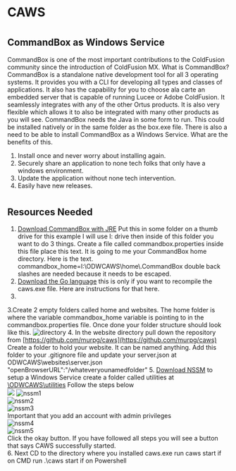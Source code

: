 # CAWS

#
## CommandBox as Windows Service

CommandBox is one of the most important contributions to the ColdFusion community since the introduction of ColdFusion MX. What is CommandBox? CommandBox is a standalone native development tool for all 3 operating systems. It provides you with a CLI for developing all types and classes of applications. It also has the capability for you to choose ala carte an embedded server that is capable of running Lucee or Adobe ColdFusion. It seamlessly integrates with any of the other Ortus products.  It is also very flexible which allows it to also be integrated with many other products as you will see. CommandBox needs the Java in some form to run. This could be installed natively or in the same folder as the box.exe file. There is also a need to be able to install CommandBox as a Windows Service. What are the benefits of this.

1. Install once and never worry about installing again.
2. Securely share an application to none tech folks that only have a windows environment.
3. Update the application without none tech intervention.
4. Easily have new releases.

#
## Resources Needed

1. [Download CommandBox with JRE](https://www.ortussolutions.com/products/commandbox)
Put this in some folder on a thumb drive for this example I will use I: drive then inside of this folder you want to do 3 things. Create a file called commandbox.properties inside this file place this text. It is going to me your CommandBox home directory. Here is the text. commandbox\_home=I:\\ODWCAWS\\home\\.CommandBox
double back slashes are needed because it needs to be escaped.
2. [Download the Go language](https://golang.org/) this is only if you want to recompile the caws.exe file. Here are instructions for that here.
3.
3.Create 2 empty folders called home and websites. The home folder is where the variable commandbox\_home variable is pointing to in the commandbox.properties file.
Once done your folder structure should look like this.
 ![directory](https://user-images.githubusercontent.com/530964/32448028-c7008990-c2db-11e7-95c7-dd9d1922d167.jpg)
4. In the website directory pull down the repository from
 [https://github.com/murpg/caws](https://github.com/murpg/caws)
Create a folder to hold your website. It can be named anything. Add this folder to your .gitignore file and update your server.json
at ODWCAWS\websites\server.json  
&quot;openBrowserURL&quot;:&quot;/whateveryounamedfolder&quot;
5. [Download NSSM](https://nssm.cc/download) to setup a Windows Service create a folder called utilities at [\\ODWCAWS\utilities](./../../%5C%5CODWCAWS%5Cutilities)
Follow the steps below  
 ![](data:image/*gwUEIAABCECgqwT++X2/8v8BgbFhL1DoikQAAAAASUVORK5CYII=)
![nssm1](https://user-images.githubusercontent.com/530964/32448281-82657c04-c2dc-11e7-85a9-f0f1af1ebb92.jpg)  
![nssm2](https://user-images.githubusercontent.com/530964/32448304-924c8db0-c2dc-11e7-97ab-bf6a930fee20.jpg)  
![nssm3](https://user-images.githubusercontent.com/530964/32448346-a8ec8250-c2dc-11e7-992a-b942fee3d717.jpg)  
Important that you add an account with admin privileges  
![nssm4](https://user-images.githubusercontent.com/530964/32448577-460c8b70-c2dd-11e7-9c7d-4677b91686e4.jpg)  
![nssm5](https://user-images.githubusercontent.com/530964/32448598-557962d6-c2dd-11e7-8331-fa134fde72af.jpg)   
Click the okay button. If you have followed all steps you will see a button that says CAWS successfully started.  
6. Next CD to the directory where you installed caws.exe run caws start if on CMD run .\caws start if on Powershell